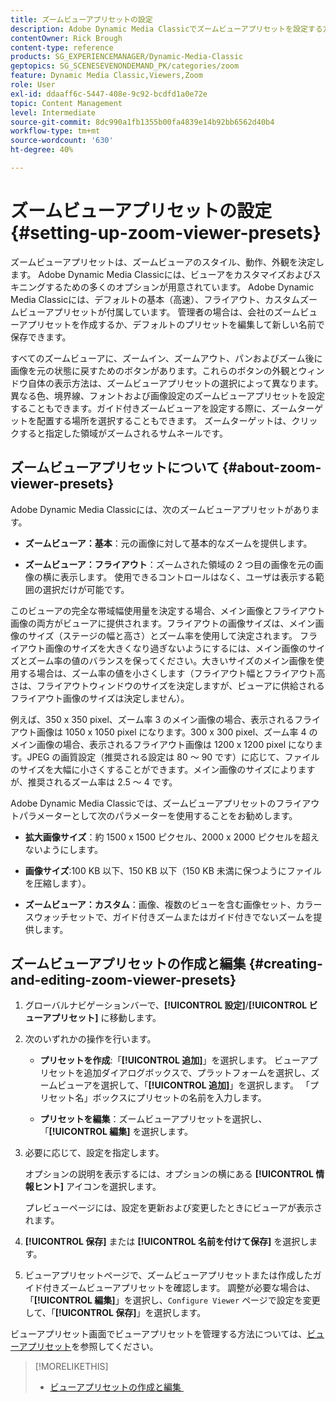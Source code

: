 ```yaml
---
title: ズームビューアプリセットの設定
description: Adobe Dynamic Media Classicでズームビューアプリセットを設定する方法について説明します。
contentOwner: Rick Brough
content-type: reference
products: SG_EXPERIENCEMANAGER/Dynamic-Media-Classic
geptopics: SG_SCENESEVENONDEMAND_PK/categories/zoom
feature: Dynamic Media Classic,Viewers,Zoom
role: User
exl-id: ddaaff6c-5447-408e-9c92-bcdfd1a0e72e
topic: Content Management
level: Intermediate
source-git-commit: 8dc990a1fb1355b00fa4839e14b92bb6562d40b4
workflow-type: tm+mt
source-wordcount: '630'
ht-degree: 40%

---
```


# ズームビューアプリセットの設定{#setting-up-zoom-viewer-presets}

ズームビューアプリセットは、ズームビューアのスタイル、動作、外観を決定します。 Adobe Dynamic Media Classicには、ビューアをカスタマイズおよびスキニングするための多くのオプションが用意されています。 Adobe Dynamic Media Classicには、デフォルトの基本（高速）、フライアウト、カスタムズームビューアプリセットが付属しています。 管理者の場合は、会社のズームビューアプリセットを作成するか、デフォルトのプリセットを編集して新しい名前で保存できます。

すべてのズームビューアに、ズームイン、ズームアウト、パンおよびズーム後に画像を元の状態に戻すためのボタンがあります。これらのボタンの外観とウィンドウ自体の表示方法は、ズームビューアプリセットの選択によって異なります。 異なる色、境界線、フォントおよび画像設定のズームビューアプリセットを設定することもできます。ガイド付きズームビューアを設定する際に、ズームターゲットを配置する場所を選択することもできます。 ズームターゲットは、クリックすると指定した領域がズームされるサムネールです。

## ズームビューアプリセットについて {#about-zoom-viewer-presets}

Adobe Dynamic Media Classicには、次のズームビューアプリセットがあります。

* **ズームビューア：基本**：元の画像に対して基本的なズームを提供します。

* **ズームビューア：フライアウト**：ズームされた領域の 2 つ目の画像を元の画像の横に表示します。 使用できるコントロールはなく、ユーザは表示する範囲の選択だけが可能です。

このビューアの完全な帯域幅使用量を決定する場合、メイン画像とフライアウト画像の両方がビューアに提供されます。フライアウトの画像サイズは、メイン画像のサイズ（ステージの幅と高さ）とズーム率を使用して決定されます。 フライアウト画像のサイズを大きくなり過ぎないようにするには、メイン画像のサイズとズーム率の値のバランスを保ってください。大きいサイズのメイン画像を使用する場合は、ズーム率の値を小さくします（フライアウト幅とフライアウト高さは、フライアウトウィンドウのサイズを決定しますが、ビューアに供給されるフライアウト画像のサイズは決定しません）。

例えば、350 x 350 pixel、ズーム率 3 のメイン画像の場合、表示されるフライアウト画像は 1050 x 1050 pixel になります。300 x 300 pixel、ズーム率 4 のメイン画像の場合、表示されるフライアウト画像は 1200 x 1200 pixel になります。JPEG の画質設定（推奨される設定は 80 ～ 90 です）に応じて、ファイルのサイズを大幅に小さくすることができます。メイン画像のサイズによりますが、推奨されるズーム率は 2.5 ～ 4 です。

Adobe Dynamic Media Classicでは、ズームビューアプリセットのフライアウトパラメーターとして次のパラメーターを使用することをお勧めします。

* **拡大画像サイズ**：約 1500 x 1500 ピクセル、2000 x 2000 ピクセルを超えないようにします。

* **画像サイズ**:100 KB 以下、150 KB 以下（150 KB 未満に保つようにファイルを圧縮します）。

* **ズームビューア：カスタム**：画像、複数のビューを含む画像セット、カラースウォッチセットで、ガイド付きズームまたはガイド付きでないズームを提供します。

## ズームビューアプリセットの作成と編集 {#creating-and-editing-zoom-viewer-presets}

1. グローバルナビゲーションバーで、**[!UICONTROL 設定]**/**[!UICONTROL ビューアプリセット]** に移動します。
1. 次のいずれかの操作を行います。

   * **プリセットを作成**:「**[!UICONTROL 追加]**」を選択します。 ビューアプリセットを追加ダイアログボックスで、プラットフォームを選択し、ズームビューアを選択して、「**[!UICONTROL 追加]**」を選択します。 「プリセット名」ボックスにプリセットの名前を入力します。

   * **プリセットを編集**：ズームビューアプリセットを選択し、「**[!UICONTROL 編集]** を選択します。

1. 必要に応じて、設定を指定します。

   オプションの説明を表示するには、オプションの横にある **[!UICONTROL 情報ヒント]** アイコンを選択します。

   プレビューページには、設定を更新および変更したときにビューアが表示されます。

1. **[!UICONTROL 保存]** または **[!UICONTROL 名前を付けて保存]** を選択します。
1. ビューアプリセットページで、ズームビューアプリセットまたは作成したガイド付きズームビューアプリセットを確認します。 調整が必要な場合は、「**[!UICONTROL 編集]**」を選択し、`Configure Viewer` ページで設定を変更して、「**[!UICONTROL 保存]**」を選択します。

ビューアプリセット画面でビューアプリセットを管理する方法については、[ビューアプリセット](application-setup.md#viewer_presets)を参照してください。

>[!MORELIKETHIS]
>
>* [&#x200B; ビューアプリセットの作成と編集 &#x200B;](application-setup.md#adding_and_editing_viewer_presets)
